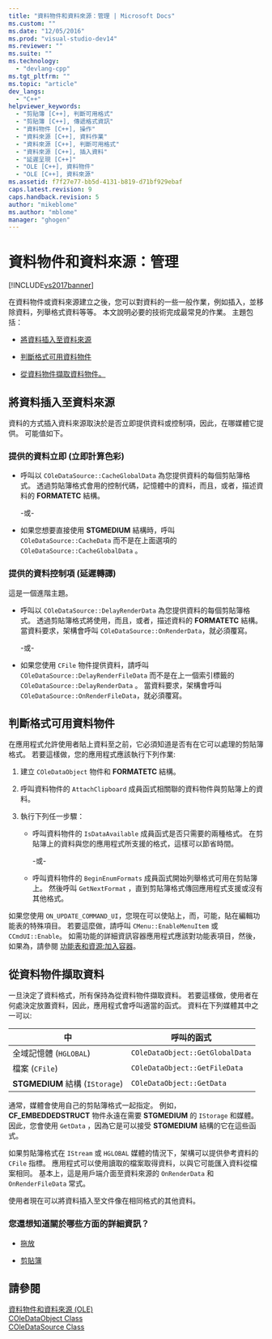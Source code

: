 ```yaml
---
title: "資料物件和資料來源：管理 | Microsoft Docs"
ms.custom: ""
ms.date: "12/05/2016"
ms.prod: "visual-studio-dev14"
ms.reviewer: ""
ms.suite: ""
ms.technology: 
  - "devlang-cpp"
ms.tgt_pltfrm: ""
ms.topic: "article"
dev_langs: 
  - "C++"
helpviewer_keywords: 
  - "剪貼簿 [C++], 判斷可用格式"
  - "剪貼簿 [C++], 傳遞格式資訊"
  - "資料物件 [C++], 操作"
  - "資料來源 [C++], 資料作業"
  - "資料來源 [C++], 判斷可用格式"
  - "資料來源 [C++], 插入資料"
  - "延遲呈現 [C++]"
  - "OLE [C++], 資料物件"
  - "OLE [C++], 資料來源"
ms.assetid: f7f27e77-bb5d-4131-b819-d71bf929ebaf
caps.latest.revision: 9
caps.handback.revision: 5
author: "mikeblome"
ms.author: "mblome"
manager: "ghogen"
---
```

# 資料物件和資料來源：管理
[!INCLUDE[vs2017banner](../assembler/inline/includes/vs2017banner.md)]

在資料物件或資料來源建立之後，您可以對資料的一些一般作業，例如插入，並移除資料，列舉格式資料等等。  本文說明必要的技術完成最常見的作業。  主題包括：  
  
-   [將資料插入至資料來源](#_core_inserting_data_into_a_data_source)  
  
-   [判斷格式可用資料物件](#_core_determining_the_formats_available_in_a_data_object)  
  
-   [從資料物件擷取資料物件。](#_core_retrieving_data_from_a_data_object)  
  
##  <a name="_core_inserting_data_into_a_data_source"></a> 將資料插入至資料來源  
 資料的方式插入資料來源取決於是否立即提供資料或控制項，因此，在哪媒體它提供。  可能值如下。  
  
### 提供的資料立即 \(立即計算色彩\)  
  
-   呼叫以 `COleDataSource::CacheGlobalData` 為您提供資料的每個剪貼簿格式。  透過剪貼簿格式會用的控制代碼，記憶體中的資料，而且，或者，描述資料的 **FORMATETC** 結構。  
  
     \-或\-  
  
-   如果您想要直接使用 **STGMEDIUM** 結構時，呼叫 `COleDataSource::CacheData` 而不是在上面選項的 `COleDataSource::CacheGlobalData` 。  
  
### 提供的資料控制項 \(延遲轉譯\)  
 這是一個進階主題。  
  
-   呼叫以 `COleDataSource::DelayRenderData` 為您提供資料的每個剪貼簿格式。  透過剪貼簿格式將使用，而且，或者，描述資料的 **FORMATETC** 結構。  當資料要求，架構會呼叫 `COleDataSource::OnRenderData`，就必須覆寫。  
  
     \-或\-  
  
-   如果您使用 `CFile` 物件提供資料，請呼叫 `COleDataSource::DelayRenderFileData` 而不是在上一個索引標籤的 `COleDataSource::DelayRenderData` 。  當資料要求，架構會呼叫 `COleDataSource::OnRenderFileData`，就必須覆寫。  
  
##  <a name="_core_determining_the_formats_available_in_a_data_object"></a> 判斷格式可用資料物件  
 在應用程式允許使用者貼上資料至之前，它必須知道是否有在它可以處理的剪貼簿格式。  若要這樣做，您的應用程式應該執行下列作業:  
  
1.  建立 `COleDataObject` 物件和 **FORMATETC** 結構。  
  
2.  呼叫資料物件的 `AttachClipboard` 成員函式相關聯的資料物件與剪貼簿上的資料。  
  
3.  執行下列任一步驟：  
  
    -   呼叫資料物件的 `IsDataAvailable` 成員函式是否只需要的兩種格式。  在剪貼簿上的資料與您的應用程式所支援的格式，這樣可以節省時間。  
  
         \-或\-  
  
    -   呼叫資料物件的 `BeginEnumFormats` 成員函式開始列舉格式可用在剪貼簿上。  然後呼叫 `GetNextFormat` ，直到剪貼簿格式傳回應用程式支援或沒有其他格式。  
  
 如果您使用 `ON_UPDATE_COMMAND_UI`，您現在可以使貼上，而，可能，貼在編輯功能表的特殊項目。  若要這麼做，請呼叫 `CMenu::EnableMenuItem` 或 `CCmdUI::Enable`。  如需功能的詳細資訊容器應用程式應該對功能表項目，然後，如果為，請參閱 [功能表和資源:加入容器](../mfc/menus-and-resources-container-additions.md)。  
  
##  <a name="_core_retrieving_data_from_a_data_object"></a> 從資料物件擷取資料  
 一旦決定了資料格式，所有保持為從資料物件擷取資料。  若要這樣做，使用者在何處決定放置資料，因此，應用程式會呼叫適當的函式。  資料在下列媒體其中之一可以:  
  
|中|呼叫的函式|  
|-------|-----------|  
|全域記憶體 \(`HGLOBAL`\)|`COleDataObject::GetGlobalData`|  
|檔案 \(`CFile`\)|`COleDataObject::GetFileData`|  
|**STGMEDIUM** 結構 \(`IStorage`\)|`COleDataObject::GetData`|  
  
 通常，媒體會使用自己的剪貼簿格式一起指定。  例如， **CF\_EMBEDDEDSTRUCT** 物件永遠在需要 **STGMEDIUM** 的 `IStorage` 和媒體。  因此，您會使用 `GetData` ，因為它是可以接受 **STGMEDIUM** 結構的它在這些函式。  
  
 如果剪貼簿格式在 `IStream` 或 `HGLOBAL` 媒體的情況下，架構可以提供參考資料的 `CFile` 指標。  應用程式可以使用讀取的檔案取得資料，以與它可能匯入資料從檔案相同。  基本上，這是用戶端介面至資料來源的 `OnRenderData` 和 `OnRenderFileData` 常式。  
  
 使用者現在可以將資料插入至文件像在相同格式的其他資料。  
  
### 您還想知道關於哪些方面的詳細資訊？  
  
-   [拖放](../mfc/drag-and-drop-ole.md)  
  
-   [剪貼簿](../mfc/clipboard.md)  
  
## 請參閱  
 [資料物件和資料來源 \(OLE\)](../mfc/data-objects-and-data-sources-ole.md)   
 [COleDataObject Class](../mfc/reference/coledataobject-class.md)   
 [COleDataSource Class](../mfc/reference/coledatasource-class.md)